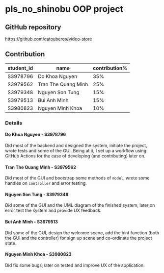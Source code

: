 # pls_no_shinobu OOP project
## GitHub repository
https://github.com/catouberos/video-store

## Contribution
| student_id | name                | contribution% |
|------------|---------------------|---------------|
| S3978796   | Do Khoa Nguyen      | 35%           |
| S3979562   | Tran The Quang Minh | 25%           |
| S3979348   | Nguyen Son Tung     | 15%           |
| S3979513   | Bui Anh Minh        | 15%           |
| S3980823   | Nguyen Minh Khoa    | 10%           |

### Details
#### Do Khoa Nguyen - S3978796
Did most of the backend and designed the system, initiate the project, wrote tests and some of the GUI. Being at it, I
set up a workflow using GitHub Actions for the ease of developing (and contributing) later on.

#### Tran The Quang Minh - S3979562
Did most of the GUI and bootstrap some methods of `model`, wrote some handles on `controller` and error testing.

#### Nguyen Son Tung - S3979348
Did some of the GUI and the UML diagram of the finished system, later on error test the system and provide UX feedback.

#### Bui Anh Minh - S3979513
Did some of the GUI, design the welcome scene, add the hint function (both the GUI and the controller) for sign up scene and co-ordinate the project state.

#### Nguyen Minh Khoa - S3980823
Did fix some bugs, later on tested and improve UX of the application.
